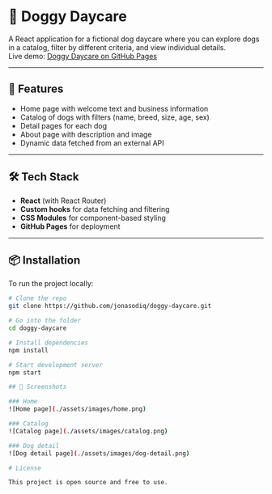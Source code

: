 # 🐶 Doggy Daycare

A React application for a fictional dog daycare where you can explore dogs in a catalog, filter by different criteria, and view individual details.  
Live demo: [Doggy Daycare on GitHub Pages](https://jonasodiq.github.io/doggy-daycare/)

---

## 🚀 Features

- Home page with welcome text and business information  
- Catalog of dogs with filters (name, breed, size, age, sex)  
- Detail pages for each dog  
- About page with description and image  
- Dynamic data fetched from an external API  

---

## 🛠️ Tech Stack

- **React** (with React Router)  
- **Custom hooks** for data fetching and filtering  
- **CSS Modules** for component-based styling  
- **GitHub Pages** for deployment  

---

## 📦 Installation

To run the project locally:  

```bash
# Clone the repo
git clone https://github.com/jonasodiq/doggy-daycare.git

# Go into the folder
cd doggy-daycare

# Install dependencies
npm install

# Start development server
npm start

## 📸 Screenshots

### Home
![Home page](./assets/images/home.png)

### Catalog
![Catalog page](./assets/images/catalog.png)

### Dog detail
![Dog detail page](./assets/images/dog-detail.png)

# License

This project is open source and free to use.
